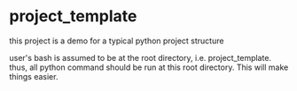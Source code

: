 # project_template
this project is a demo for a typical python project structure 

user's bash is assumed to be at the root directory, i.e. project_template.
thus, all python command should be run at this root directory. This will make things easier.